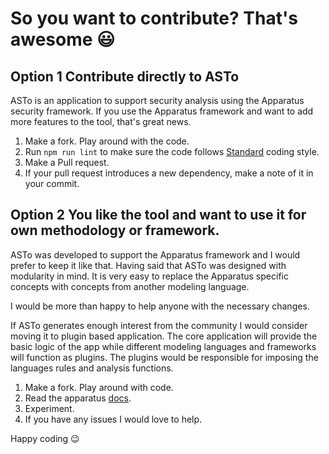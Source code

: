 # So you want to contribute? That's awesome :smiley:

## Option 1 Contribute directly to ASTo

ASTo is an application to support security analysis using the Apparatus security framework. If you use the Apparatus framework and want to add more features to the tool, that's great news.

1. Make a fork. Play around with the code.
2. Run `npm run lint` to make sure the code follows [Standard](https://github.com/standard/standard) coding style.
3. Make a Pull request.
4. If your pull request introduces a new dependency, make a note of it in your commit.

## Option 2 You like the tool and want to use it for own methodology or framework.

ASTo was developed to support the Apparatus framework and I would prefer to keep it like that. Having said that ASTo was designed with modularity in mind. It is very easy to replace the Apparatus specific concepts with concepts from another modeling language.

I would be more than happy to help anyone with the necessary changes.

If ASTo generates enough interest from the community I would consider moving it to plugin based application. The core application will provide the basic logic of the app while different modeling languages and frameworks will function as plugins. The plugins would be responsible for imposing the languages rules and analysis functions.

1. Make a fork. Play around with code.
2. Read the apparatus [docs](https://or3stis.github.io/apparatus/docs).
3. Experiment.
4. If you have any issues I would love to help.

Happy coding 😉
